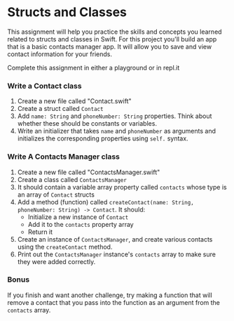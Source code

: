 # Structs and Classes

This assignment will help you practice the skills and concepts you learned related to structs and classes in Swift. For this project you'll build an app that is a basic contacts manager app. It will allow you to save and view contact information for your friends.

Complete this assignment in either a playground or in repl.it

### Write a Contact class

1. Create a new file called "Contact.swift"
2. Create a struct called `Contact`
3. Add `name: String` and `phoneNumber: String` properties. Think about whether these should be constants or variables.
4. Write an initializer that takes `name` and `phoneNumber` as arguments and initializes the corresponding properties using `self.` syntax.

### Write A Contacts Manager class

1. Create a new file called "ContactsManager.swift"
2. Create a class called `ContactsManager`
3. It should contain a variable array property called `contacts` whose type is an array of `Contact` structs
4. Add a method (function) called `createContact(name: String, phoneNumber: String) -> Contact`. It should:
    - Initialize a new instance of `Contact`
    - Add it to the `contacts` property array
    - Return it
5. Create an instance of `ContactsManager`, and create various contacts using the `createContact` method.
6. Print out the `ContactsManager` instance's `contacts` array to make sure they were added correctly.

### Bonus

If you finish and want another challenge, try making a function that will remove a contact that you pass into the function as an argument from the `contacts` array. 

